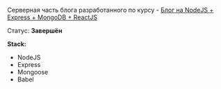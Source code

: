 Серверная часть блога разработанного по курсу - [Блог на NodeJS + Express + MongoDB + ReactJS](https://www.youtube.com/watch?v=VeoDOQtPTiM&list=PL0FGkDGJQjJFUDWa8Wg502hEIlPD7kDMt)

Статус: **Завершён**

**Stack:**

- NodeJS
- Express
- Mongoose
- Babel
